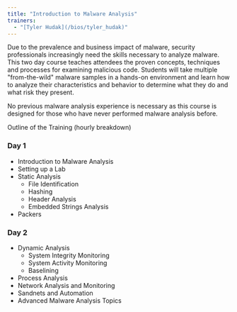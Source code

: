 ```yaml
---
title: "Introduction to Malware Analysis"
trainers:
  - "[Tyler Hudak](/bios/tyler_hudak)"
---
```


Due to the prevalence and business impact of malware, security professionals increasingly need the skills necessary to analyze malware. This two day course teaches attendees the proven concepts, techniques and processes for examining malicious code. Students will take multiple "from-the-wild" malware samples in a hands-on environment and learn how to analyze their characteristics and behavior to determine what they do and what risk they present. 

No previous malware analysis experience is necessary as this course is designed for those who have never performed malware analysis before.

Outline of the Training (hourly breakdown)

### Day 1

- Introduction to Malware Analysis
- Setting up a Lab
- Static Analysis
  - File Identification
  - Hashing
  - Header Analysis
  - Embedded Strings Analysis
- Packers

### Day 2

- Dynamic Analysis
  - System Integrity Monitoring
  - System Activity Monitoring
  - Baselining
- Process Analysis
- Network Analysis and Monitoring
- Sandnets and Automation
- Advanced Malware Analysis Topics